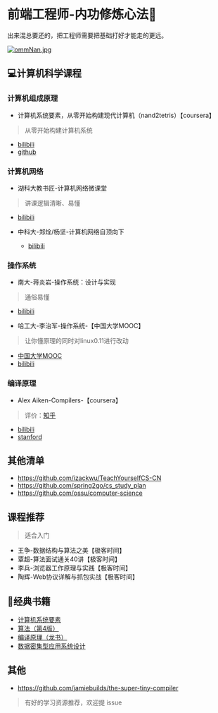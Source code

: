 # 前端工程师-内功修炼心法🏹

出来混总要还的，把工程师需要把基础打好才能走的更远。

[![ommNan.jpg](https://z3.ax1x.com/2021/11/27/ommNan.jpg)](https://imgtu.com/i/ommNan)
## 💻计算机科学课程

### 计算机组成原理

- 计算机系统要素，从零开始构建现代计算机（nand2tetris）【coursera】
> 从零开始构建计算机系统

  - [bilibili](http://https://www.bilibili.com/video/av80737268 "bilibili")
  - [github](https://github.com/woai3c/nand2tetris "github")

### 计算机网络

- 湖科大教书匠-计算机网络微课堂
> 讲课逻辑清晰、易懂

  - [bilibili](https://www.bilibili.com/video/av64605483/  "bilibili")


- 中科大-郑烇/杨坚-计算机网络自顶向下
  - [bilibili](https://www.bilibili.com/video/BV1JV411t7ow  "bilibili")

### 操作系统

- 南大-蒋炎岩-操作系统：设计与实现
> 通俗易懂

  - [bilibili](https://www.bilibili.com/video/BV1N741177F5 "bilibili")

- 哈工大-李治军-操作系统-【中国大学MOOC】
> 让你懂原理的同时对linux0.11进行改动

  - [中国大学MOOC](https://www.icourse163.org/course/HIT-1002531008 "中国大学MOOC")
  - [bilibili](https://www.bilibili.com/video/BV1d4411v7u7 "bilibili")

### 编译原理
- Alex Aiken-Compilers-【coursera】
> 评价：[知乎](https://www.zhihu.com/question/28679215/answer/43883727 "知乎")

  -  [bilibili](https://space.bilibili.com/354384246 "bilibili")
  - [stanford](http://openclassroom.stanford.edu/MainFolder/CoursePage.php?course=Compilers "stanford")


## 其他清单
- https://github.com/izackwu/TeachYourselfCS-CN
- https://github.com/spring2go/cs_study_plan
- https://github.com/ossu/computer-science


## 课程推荐
> 适合入门
- 王争-数据结构与算法之美【极客时间】
- 覃超-算法面试通关40讲【极客时间】
- 李兵-浏览器工作原理与实践【极客时间】
- 陶辉-Web协议详解与抓包实战【极客时间】


## 📖经典书籍
- [计算机系统要素](https://book.douban.com/subject/1998341/ "计算机系统要素") 
- [算法（第4版）](https://book.douban.com/subject/19952400/ "算法（第4版）")
- [编译原理（龙书）](https://book.douban.com/subject/3296317/ "编译原理（龙书）")
- [数据密集型应用系统设计]( https://book.douban.com/subject/30329536/ "数据密集型应用系统设计")

## 其他
- https://github.com/jamiebuilds/the-super-tiny-compiler


> 有好的学习资源推荐，欢迎提 issue

